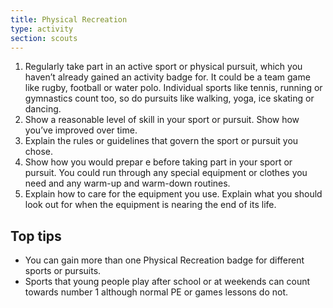 ```yaml
---
title: Physical Recreation
type: activity
section: scouts
---
```


1. Regularly take part in an active sport or physical pursuit, which you haven’t already gained an activity badge for. It could be a team game like rugby, football or water polo. Individual sports like tennis, running or gymnastics count too, so do pursuits like walking, yoga, ice skating or dancing.
1. Show a reasonable level of skill in your sport or pursuit. Show how you’ve improved over time.
1. Explain the rules or guidelines that govern the sport or pursuit you chose.
1. Show how you would prepar e before taking part in your sport or pursuit. You could run through any special equipment or clothes you need and any warm-up and warm-down routines.
1. Explain how to care for the equipment you use. Explain what you should look out for when the equipment is nearing the end of its life.
 

## Top tips

* You can gain more than one Physical Recreation badge for different sports or pursuits.
* Sports that young people play after school or at weekends can count towards number 1 although normal PE or games lessons do not.

